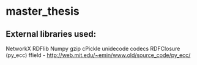 # master_thesis

External libraries used:
------------------------

NetworkX
RDFlib
Numpy
gzip
cPickle
unidecode
codecs
RDFClosure
(py_ecc) ffield - http://web.mit.edu/~emin/www.old/source_code/py_ecc/
